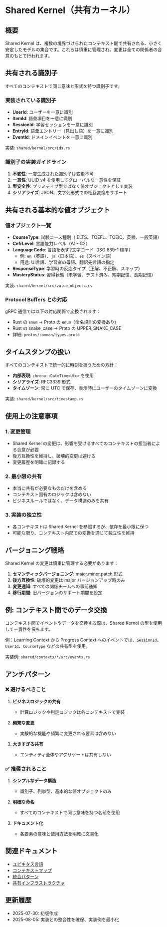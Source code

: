 # Shared Kernel（共有カーネル）

## 概要

Shared Kernel は、複数の境界づけられたコンテキスト間で共有される、小さく安定したモデルの集合です。これらは慎重に管理され、変更は全ての関係者の合意のもとで行われます。

## 共有される識別子

すべてのコンテキストで同じ意味と形式を持つ識別子です。

### 実装されている識別子

- **UserId**: ユーザーを一意に識別
- **ItemId**: 語彙項目を一意に識別  
- **SessionId**: 学習セッションを一意に識別
- **EntryId**: 語彙エントリー（見出し語）を一意に識別
- **EventId**: ドメインイベントを一意に識別

実装: `shared/kernel/src/ids.rs`

### 識別子の実装ガイドライン

1. **不変性**: 一度生成された識別子は変更不可
2. **一意性**: UUID v4 を使用してグローバルな一意性を保証
3. **型安全性**: プリミティブ型ではなく値オブジェクトとして実装
4. **シリアライズ**: JSON、文字列形式での相互変換をサポート

## 共有される基本的な値オブジェクト

### 値オブジェクト一覧

- **CourseType**: 試験コース種別（IELTS、TOEFL、TOEIC、英検、一般英語）
- **CefrLevel**: 言語能力レベル（A1〜C2）
- **LanguageCode**: 言語を表す2文字コード（ISO 639-1 標準）
  - 例: `en`（英語）、`ja`（日本語）、`es`（スペイン語）
  - 用途: UI言語、学習者の母語、翻訳先言語の指定
- **ResponseType**: 学習時の反応タイプ（正解、不正解、スキップ）
- **MasteryStatus**: 習得状態（未学習、テスト済み、短期記憶、長期記憶）

実装: `shared/kernel/src/value_objects.rs`

### Protocol Buffers との対応

gRPC 通信では以下の対応関係で変換されます：

- Rust の `enum` → Proto の `enum`（命名規則の変換あり）
- Rust の snake_case → Proto の UPPER_SNAKE_CASE
- 詳細: `protos/common/types.proto`

## タイムスタンプの扱い

すべてのコンテキストで統一的に時刻を扱うための方針：

- **内部表現**: `chrono::DateTime<Utc>` を使用
- **シリアライズ**: RFC3339 形式
- **タイムゾーン**: 常に UTC で保存、表示時にユーザーのタイムゾーンに変換

実装: `shared/kernel/src/timestamp.rs`

## 使用上の注意事項

### 1. 変更管理

- Shared Kernel の変更は、影響を受けるすべてのコンテキストの担当者による合意が必要
- 後方互換性を維持し、破壊的変更は避ける
- 変更履歴を明確に記録する

### 2. 最小限の共有

- 本当に共有が必要なものだけを含める
- コンテキスト固有のロジックは含めない
- ビジネスルールではなく、データ構造のみを共有

### 3. 実装の独立性

- 各コンテキストは Shared Kernel を参照するが、依存を最小限に保つ
- 可能な限り、コンテキスト内部での変換を通じて独立性を維持

## バージョニング戦略

Shared Kernel の変更は慎重に管理する必要があります：

1. **セマンティックバージョニング**: major.minor.patch 形式
2. **後方互換性**: 破壊的変更は major バージョンアップ時のみ
3. **変更通知**: すべての関係チームへの事前通知
4. **移行期間**: 旧バージョンのサポート期間を設定

## 例: コンテキスト間でのデータ交換

コンテキスト間でイベントやデータを交換する際は、Shared Kernel の型を使用して一貫性を保ちます。

例：Learning Context から Progress Context へのイベントでは、`SessionId`、`UserId`、`CourseType` などの共有型を使用。

実装例: `shared/contexts/*/src/events.rs`

## アンチパターン

### ❌ 避けるべきこと

1. **ビジネスロジックの共有**
   - 計算ロジックや判定ロジックは各コンテキストで実装

2. **頻繁な変更**
   - 実験的な機能や頻繁に変更される要素は含めない

3. **大きすぎる共有**
   - エンティティ全体やアグリゲートは共有しない

### ✅ 推奨されること

1. **シンプルなデータ構造**
   - 識別子、列挙型、基本的な値オブジェクトのみ

2. **明確な命名**
   - すべてのコンテキストで同じ意味を持つ名前を使用

3. **ドキュメント化**
   - 各要素の意味と使用方法を明確に文書化

## 関連ドキュメント

- [ユビキタス言語](../strategic/ubiquitous-language.md)
- [コンテキストマップ](../strategic/context-map.md)
- [統合パターン](integration/patterns.md)
- [共有インフラストラクチャ](shared-infrastructure.md)

## 更新履歴

- 2025-07-30: 初版作成
- 2025-08-05: 実装との整合性を確保、実装例を最小化
